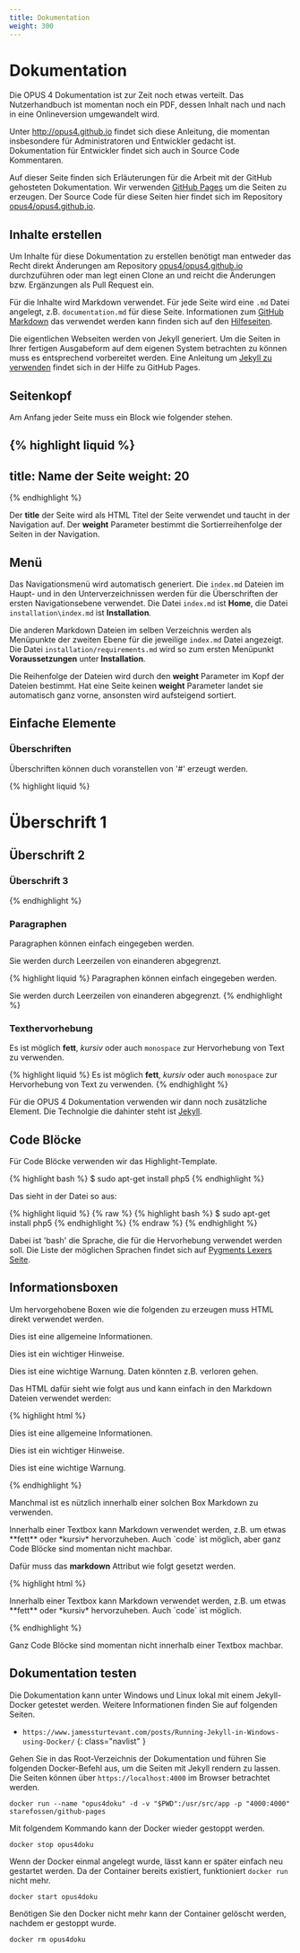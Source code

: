 ```yaml
---
title: Dokumentation
weight: 300
---
```


# Dokumentation

<p class="info">
Die OPUS 4 Dokumentation ist zur Zeit noch etwas verteilt. Das Nutzerhandbuch ist momentan noch ein PDF, dessen Inhalt
nach und nach in eine Onlineversion umgewandelt wird.
</p>

Unter <http://opus4.github.io> findet sich diese Anleitung, die momentan insbesondere für Administratoren und
Entwickler gedacht ist. Dokumentation für Entwickler findet sich auch in Source Code Kommentaren.

Auf dieser Seite finden sich Erläuterungen für die Arbeit mit der GitHub gehosteten Dokumentation.
Wir verwenden [GitHub Pages](https://help.github.com/categories/github-pages-basics/) um die Seiten zu erzeugen.
Der Source Code für diese Seiten hier findet sich im
Repository [opus4/opus4.github.io](https://github.com/opus4/opus4.github.io).

## Inhalte erstellen

Um Inhalte für diese Dokumentation zu erstellen benötigt man entweder das Recht direkt Änderungen am Repository
[opus4/opus4.github.io](https://github.com/opus4/opus4.github.io) durchzuführen oder man legt einen Clone an und reicht
die Änderungen bzw. Ergänzungen als Pull Request ein.

Für die Inhalte wird Markdown verwendet. Für jede Seite wird eine `.md` Datei angelegt, z.B. `documentation.md` für
diese Seite. Informationen zum
[GitHub Markdown](https://help.github.com/articles/github-flavored-markdown/) das verwendet werden kann finden sich
auf den [Hilfeseiten](https://help.github.com/).

Die eigentlichen Webseiten werden von Jekyll generiert. Um die Seiten in Ihrer fertigen Ausgabeform auf
dem eigenen System betrachten zu können muss es entsprechend vorbereitet werden. Eine Anleitung um
[Jekyll zu verwenden](https://help.github.com/articles/using-jekyll-with-pages/)
findet sich in der Hilfe zu GitHub Pages.

## Seitenkopf

Am Anfang jeder Seite muss ein Block wie folgender stehen.

{% highlight liquid %}
---
title: Name der Seite
weight: 20
---
{% endhighlight %}

Der **title** der Seite wird als HTML Titel der Seite verwendet und taucht in der Navigation auf.
Der **weight** Parameter bestimmt die Sortierreihenfolge der Seiten in der Navigation.

## Menü

Das Navigationsmenü wird automatisch generiert. Die `index.md` Dateien im Haupt- und in den Unterverzeichnissen werden
für die Überschriften der ersten Navigationsebene verwendet. Die Datei `index.md` ist **Home**, die Datei
`installation\index.md` ist **Installation**.

Die anderen Markdown Dateien im selben Verzeichnis werden als Menüpunkte der zweiten Ebene für die jeweilige
`index.md` Datei angezeigt. Die Datei `installation/requirements.md` wird so zum ersten Menüpunkt **Voraussetzungen**
unter **Installation**.

Die Reihenfolge der Dateien wird durch den **weight** Parameter im Kopf der Dateien bestimmt.
Hat eine Seite keinen **weight** Parameter landet sie automatisch ganz vorne, ansonsten wird aufsteigend sortiert.

## Einfache Elemente

### Überschriften

Überschriften können duch voranstellen von '#' erzeugt werden.

{% highlight liquid %}
# Überschrift 1
## Überschrift 2
### Überschrift 3
{% endhighlight %}

### Paragraphen

Paragraphen können einfach eingegeben werden.

Sie werden durch Leerzeilen von einanderen abgegrenzt.

{% highlight liquid %}
Paragraphen können einfach eingegeben werden.

Sie werden durch Leerzeilen von einanderen abgegrenzt.
{% endhighlight %}

### Texthervorhebung

Es ist möglich **fett**, *kursiv* oder auch `monospace` zur Hervorhebung von Text zu verwenden.

{% highlight liquid %}
Es ist möglich **fett**, *kursiv* oder auch `monospace`
zur Hervorhebung von Text zu verwenden.
{% endhighlight %}

Für die OPUS 4 Dokumentation verwenden wir dann noch zusätzliche Element. Die Technolgie die dahinter steht ist
[Jekyll](http://jekyllrb.com/).

## Code Blöcke

Für Code Blöcke verwenden wir das Highlight-Template.

{% highlight bash %}
$ sudo apt-get install php5
{% endhighlight %}

Das sieht in der Datei so aus:

{% highlight liquid %}
{% raw %}
{% highlight bash %}
$ sudo apt-get install php5
{% endhighlight %}
{% endraw %}
{% endhighlight %}

Dabei ist 'bash' die Sprache, die für die Hervorhebung verwendet werden soll. Die Liste der möglichen Sprachen findet
sich auf [Pygments Lexers Seite](http://pygments.org/docs/lexers/).

## Informationsboxen

Um hervorgehobene Boxen wie die folgenden zu erzeugen muss HTML direkt verwendet werden.

<p class="info">
Dies ist eine allgemeine Informationen.
</p>

<p class="note">
Dies ist ein wichtiger Hinweise.
</p>

<p class="warning">
Dies ist eine wichtige Warnung. Daten könnten z.B. verloren gehen.
</p>

Das HTML dafür sieht wie folgt aus und kann einfach in den Markdown Dateien verwendet werden:

{% highlight html %}
<p class="info">
Dies ist eine allgemeine Informationen.
</p>

<p class="note">
Dies ist ein wichtiger Hinweise.
</p>

<p class="warning">
Dies ist eine wichtige Warnung.
</p>
{% endhighlight %}

Manchmal ist es nützlich innerhalb einer solchen Box Markdown zu verwenden.

<p class="info" markdown="1">
Innerhalb einer Textbox kann Markdown verwendet werden, z.B. um etwas **fett** oder *kursiv* hervorzuheben.
Auch `code` ist möglich, aber ganz Code Blöcke sind momentan nicht machbar.
</p>

Dafür muss das **markdown** Attribut wie folgt gesetzt werden.

{% highlight html %}
<p class="info" markdown="1">
Innerhalb einer Textbox kann Markdown verwendet werden, z.B.
um etwas **fett** oder *kursiv* hervorzuheben. Auch `code`
ist möglich.
</p>
{% endhighlight %}

Ganz Code Blöcke sind momentan nicht innerhalb einer Textbox machbar.


## Dokumentation testen

Die Dokumentation kann unter Windows und Linux lokal mit einem Jekyll-Docker getestet werden. Weitere Informationen 
finden Sie auf folgenden Seiten. 

* `https://www.jamessturtevant.com/posts/Running-Jekyll-in-Windows-using-Docker/`
{: class="navlist" }

Gehen Sie in das Root-Verzeichnis der Dokumentation und führen Sie folgenden Docker-Befehl aus, um die Seiten
mit Jekyll rendern zu lassen. Die Seiten können über `https://localhost:4000` im Browser betrachtet werden.

    docker run --name "opus4doku" -d -v "$PWD":/usr/src/app -p "4000:4000" starefossen/github-pages

Mit folgendem Kommando kann der Docker wieder gestoppt werden.

    docker stop opus4doku
    
Wenn der Docker einmal angelegt wurde, lässt kann er später einfach neu gestartet werden. Da der Container bereits existiert, funktioniert `docker run` nicht mehr.    

    docker start opus4doku
    
Benötigen Sie den Docker nicht mehr kann der Container gelöscht werden, nachdem er gestoppt wurde.

    docker rm opus4doku
    
